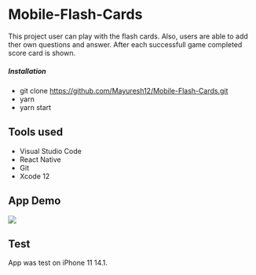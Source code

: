 # Mobile-Flash-Cards

This project user can play with the flash cards. Also, users are able to add ther own questions and answer. After each successfull game completed score card is shown.

##### Installation
- git clone https://github.com/Mayuresh12/Mobile-Flash-Cards.git
- yarn
- yarn start

## Tools used
- Visual Studio Code
- React Native
- Git
- Xcode 12

## App Demo

![](gifs/1.gif)

## Test
App was test on iPhone 11 14.1.